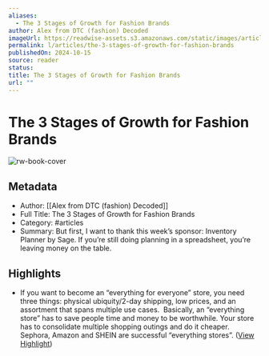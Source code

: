 ```yaml
---
aliases:
  - The 3 Stages of Growth for Fashion Brands
author: Alex from DTC (fashion) Decoded
imageUrl: https://readwise-assets.s3.amazonaws.com/static/images/article2.74d541386bbf.png
permalink: l/articles/the-3-stages-of-growth-for-fashion-brands
publishedOn: 2024-10-15
source: reader
status: 
title: The 3 Stages of Growth for Fashion Brands
url: ""
---
```

# The 3 Stages of Growth for Fashion Brands

![rw-book-cover](https://readwise-assets.s3.amazonaws.com/static/images/article2.74d541386bbf.png)

## Metadata

- Author: [[Alex from DTC (fashion) Decoded]]
- Full Title: The 3 Stages of Growth for Fashion Brands
- Category: #articles
- Summary: But first, I want to thank this week’s sponsor: Inventory Planner by Sage. If you’re still doing planning in a spreadsheet, you’re leaving money on the table.

## Highlights

- If you want to become an “everything for everyone” store, you need three things: physical ubiquity/2-day shipping, low prices, and an assortment that spans multiple use cases.
  ​
  Basically, an “everything store” has to save people time and money to be worthwhile. Your store has to consolidate multiple shopping outings and do it cheaper. Sephora, Amazon and SHEIN are successful “everything stores”. ([View Highlight](https://read.readwise.io/read/01jabhpgffhay20nzj04222tqr))
